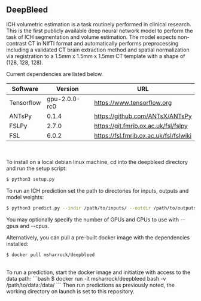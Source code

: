 ## DeepBleed

ICH volumetric estimation is a task routinely performed in clinical research. This is the first publicly available deep neural network model to perform the task of ICH segmentation and volume estimation. The model expects non-contrast CT in NIfTI format and automatically performs preprocessing including a validated CT brain extraction method and spatial normalization via registration to a 1.5mm x 1.5mm x 1.5mm CT template with a shape of (128, 128, 128). 
 <br/>


Current dependencies are listed below. 

Software | Version | URL
------------ | ------------- | -------------
Tensorflow | gpu-2.0.0-rc0 | https://www.tensorflow.org
ANTsPy | 0.1.4 | https://github.com/ANTsX/ANTsPy
FSLPy | 2.7.0 | https://git.fmrib.ox.ac.uk/fsl/fslpy
FSL | 6.0.2 | https://fsl.fmrib.ox.ac.uk/fsl/fslwiki
<br/>

To install on a local debian linux machine, cd into the deepbleed directory and run the setup script:
```bash
$ python3 setup.py 
```

To run an ICH prediction set the path to directories for inputs, outputs and model weights:
```bash
$ python3 predict.py --indir /path/to/inputs/ --outdir /path/to/outputs/ --weights /path/to/weights 
```
You may optionally specify the number of GPUs and CPUs to use with --gpus and --cpus.
<br/>

Alternatively, you can pull a pre-built docker image with the dependencies installed:
```bash
$ docker pull msharrock/deepbleed 
```
<br/>
To run a prediction, start the docker image and initiatize with access to the data path:
```bash
$ docker run -it msharrock/deepbleed bash -v /path/to/data:/data/ 
```
Then run predictions as previously noted, the working directory on launch is set to this repository.


